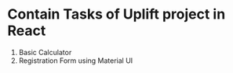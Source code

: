 # Contain Tasks of Uplift project in React

1. Basic Calculator
2. Registration Form using Material UI

